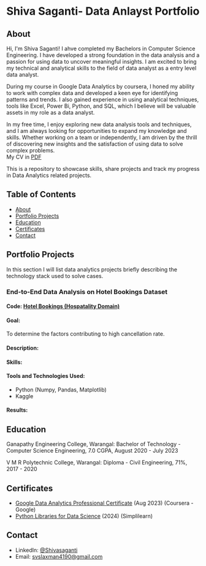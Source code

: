 # Shiva Saganti- Data Anlayst Portfolio
## About
Hi, I'm Shiva Saganti! I ahve completed my Bachelors in Computer Science Engineering. I have developed a strong foundation in the data analysis and a passion for using data to uncover meaningful insights. I am excited to bring my technical and analytical skills to the field of data analyst as a entry level data analyst.

During my course in Google Data Analytics by coursera, I honed my ability to work with complex data and developed a keen eye for identifying patterns and trends. I also gained experience in using analytical techniques, tools like Excel, Power Bi, Python, and SQL, which I believe will be valuable assets in my role as a data analyst.

In my free time, I enjoy exploring new data analysis tools and techniques, and I am always looking for opportunities to expand my knowledge and skills. Whether working on a team or independently, I am driven by the thrill of discovering new insights and the satisfaction of using data to solve complex problems.
<br>
My CV in [PDF](https://github.com/laxman4190/Portfolio/blob/f1032d1cc3e8e8f585d25e8021768ced094646ac/shiva%20CV.pdf)

This is a repository to showcase skills, share projects and track  my progress in Data Analytics related projects.

## Table of Contents
* [About](https://github.com/laxman4190/Portfolio/blob/main/README.md#About)
* [Portfolio Projects](https://github.com/laxman4190/Portfolio/blob/main/README.md#portfolio-projects)
* [Education](https://github.com/laxman4190/Portfolio/blob/main/README.md#Education)
* [Certificates](https://github.com/laxman4190/Portfolio/blob/main/README.md#certificates)
* [Contact](https://github.com/laxman4190/Portfolio/blob/main/README.md#Contact)

## Portfolio Projects
In this section I will list data analytics projects briefly describing the technology stack used to solve cases.
### End-to-End Data Analysis on Hotel Bookings Dataset
#### Code: [ Hotel Bookings (Hospatality Domain)](https://www.kaggle.com/code/svslaxmansaganti/data-analysis-hotel-bookings/edit)
#### Goal:
To determine the factors contributing to high cancellation rate. 
#### Description:

#### Skills:

#### Tools and Technologies Used:
* Python (Numpy, Pandas, Matplotlib)
* Kaggle
#### Results:

## Education
Ganapathy Engineering College, Warangal: Bachelor of Technology - Computer Science Engineering, 7.0 CGPA, August 2020 - July 2023

V M R Polytechnic College, Warangal: Diploma - Civil Engineering, 71%, 2017 - 2020

## Certificates
* [Google Data Analytics Professional Certificate](https://coursera.org/share/b672e13b019777870964d05ba16fbecb) (Aug 2023) (Coursera - Google)
* [Python Libraries for Data Science](https://simpli-web.app.link/e/5BXcSHH8rHb) (2024) (Simplilearn)
  
## Contact
 * LinkedIn: [@Shivasaganti](https://www.linkedin.com/in/shiva-saganti-102566210/)
 * Email: [svslaxman4190@gmail.com](mailto:svslaxman4190@gmail.com)
